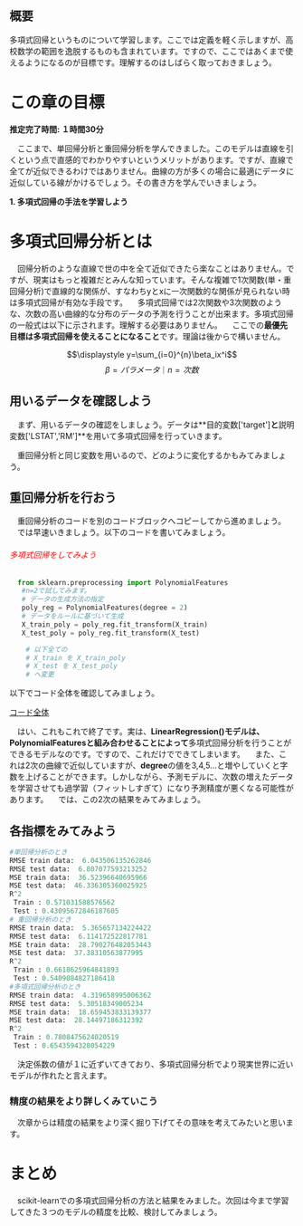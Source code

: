 ## 概要

多項式回帰というものについて学習します。ここでは定義を軽く示しますが、高校数学の範囲を逸脱するものも含まれています。ですので、ここではあくまで使えるようになるのが目標です。理解するのはしばらく取っておきましょう。

# この章の目標

**推定完了時間: １時間30分**

　ここまで、単回帰分析と重回帰分析を学んできました。このモデルは直線を引くという点で直感的でわかりやすいというメリットがあります。ですが、直線で全てが近似できるわけではありません。曲線の方が多くの場合に最適にデータに近似している線がかけるでしょう。その書き方を学んでいきましょう。

**1. 多項式回帰の手法を学習しよう**

# 多項式回帰分析とは

　回帰分析のような直線で世の中を全て近似できたら楽なことはありません。ですが、現実はもっと複雑だとみんな知っています。そんな複雑で1次関数(単・重回帰分析)で直線的な関係が、すなわちyとxに一次関数的な関係が見られない時は多項式回帰が有効な手段です。
　多項式回帰では2次関数や3次関数のような、次数の高い曲線的な分布のデータの予測を行うことが出来ます。多項式回帰の一般式は以下に示されます。理解する必要はありません。
　ここでの**最優先目標は多項式回帰を使えることになること**です。理論は後からで構いません。

$$\displaystyle y=\sum_{i=0}^{n}\beta_ix^i$$
$$\beta = パラメータ｜n = 次数$$

## 用いるデータを確認しよう

　まず、用いるデータの確認をしましょう。データは**目的変数['target']**と**説明変数['LSTAT','RM']**を用いて多項式回帰を行っていきます。

　重回帰分析と同じ変数を用いるので、どのように変化するかもみてみましょう。

## 重回帰分析を行おう

　重回帰分析のコードを別のコードブロックへコピーしてから進めましょう。
　では早速いきましょう。以下のコードを書いてみましょう。

###### <font color='red'>多項式回帰をしてみよう</font>

```python
  from sklearn.preprocessing import PolynomialFeatures
   #n=2で試してみます。
   # データの生成方法の指定
   poly_reg = PolynomialFeatures(degree = 2)
   # データをルールに基づいて生成
   X_train_poly = poly_reg.fit_transform(X_train)
   X_test_poly = poly_reg.fit_transform(X_test)

    # 以下全ての
    # X_train を X_train_poly
    # X_test を X_test_poly
    # へ変更
```

以下でコード全体を確認してみましょう。

[コード全体](/answer/24)


　はい、これもこれで終了です。実は、**LinearRegression()モデルは、PolynomialFeaturesと組み合わせることによって**多項式回帰分析を行うことができるモデルなのです。ですので、これだけでできてしまいます。
　また、これは2次の曲線で近似していますが、**degree**の値を3,4,5...と増やしていくと字数を上げることができます。しかしながら、予測モデルに、次数の増えたデータを学習させても過学習（フィットしすぎて）になり予測精度が悪くなる可能性があります。
　では、この2次の結果をみてみましょう。


## 各指標をみてみよう

```python
#単回帰分析のとき
RMSE train data:  6.043506135262846
RMSE test data:  6.807077593213252
MSE train data:  36.52396640695966
MSE test data:  46.336305360025925
R^2 
 Train : 0.571031588576562 
 Test : 0.43095672846187605
# 重回帰分析のとき
RMSE train data:  5.365657134224422
RMSE test data:  6.114172522817781
MSE train data:  28.790276482053443
MSE test data:  37.38310563877995
R^2 
 Train : 0.6618625964841893 
 Test : 0.5409084827186418
#多項式回帰分析のとき
RMSE train data:  4.319658995006362
RMSE test data:  5.30518349005234
MSE train data:  18.659453833139377
MSE test data:  28.14497186312392
R^2 
 Train : 0.7808475624020519 
 Test : 0.6543594328054229
```

　決定係数の値が１に近ずいてきており、多項式回帰分析でより現実世界に近いモデルが作れたと言えます。

### 精度の結果をより詳しくみていこう
　次章からは精度の結果をより深く掘り下げてその意味を考えてみたいと思います。

# まとめ
　scikit-learnでの多項式回帰分析の方法と結果をみました。次回は今まで学習してきた３つのモデルの精度を比較、検討してみましょう。